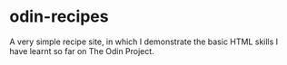 # odin-recipes
A very simple recipe site, in which I demonstrate the basic HTML skills I have learnt so far on The Odin Project.